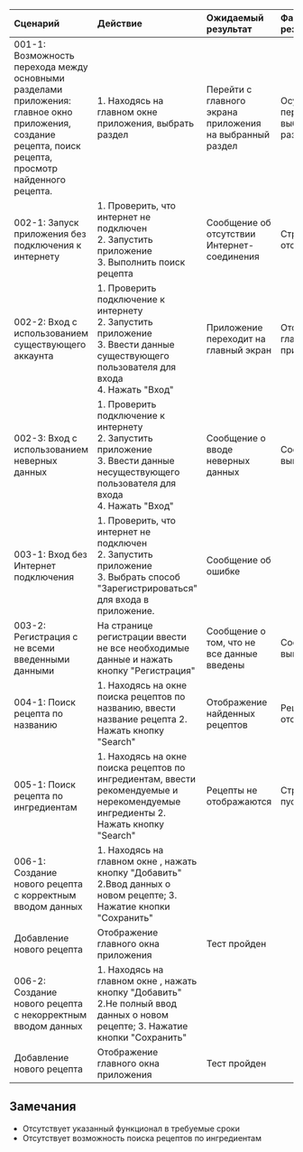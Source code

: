 |Cценарий|Действие|Ожидаемый результат|Фактический результат| Оценка|
|:---|:---|:---|:---|:---|
|001-1: Возможность перехода между основными разделами приложения: главное окно приложения, создание рецепта, поиск рецепта, просмотр найденного рецепта. | 1. Находясь на главном окне приложения, выбрать раздел | Перейти с главного экрана приложения на выбранный раздел |Осуществлен переход на выбранный раздел |Тест пройден |
|002-1: Запуск приложения без подключения к интернету|1. Проверить, что интернет не подключен <br /> 2. Запустить приложение <br /> 3. Выполнить поиск рецепта|Сообщение об отсутствии Интернет-соединения|Страница отстутвует|Тест не пройден|
|002-2: Вход с использованием существующего аккаунта|1. Проверить подключение к интернету <br /> 2. Запустить приложение <br /> 3. Ввести данные существующего пользователя для входа <br /> 4. Нажать "Вход"|Приложение переходит на главный экран|Отображение главного окна приложения|Тест пройден|
|002-3: Вход с использованием неверных данных|1. Проверить подключение к интернету <br /> 2. Запустить приложение <br /> 3. Ввести данные несуществующего пользователя для входа <br /> 4. Нажать "Вход"|Сообщение о вводе неверных данных|Сообщение выведено|Тест пройден|
|003-1: Вход без Интернет подключения|1. Проверить, что интернет не подключен <br /> 2. Запустить приложение <br /> 3. Выбрать способ "Зарегистрироваться" для входа в приложение.|Сообщение об ошибке||Тест пройден|
|003-2: Регистрация с не всеми введенными данными|На странице регистрации ввести не все необходимые данные и нажать кнопку "Регистрация"|Сообщение о том, что не все данные введены|Сообщение выведено|Тест пройден|
|004-1: Поиск рецепта по названию | 1. Находясь на окне поиска рецептов по названию, ввести название рецепта 2. Нажать кнопку  "Search" | Отображение найденных рецептов | Рецепты отображаются | Тест пройден |
|005-1: Поиск рецепта по ингредиентам | 1. Находясь на окне поиска рецептов по ингредиентам, ввести рекомендуемые и нерекомендуемые ингредиенты 2. Нажать кнопку  "Search" | Рецепты не отображаются | Страница пустая | Тест не пройден |
|006-1: Создание нового рецепта с корректным вводом данных| 1. Находясь на главном окне , нажать кнопку "Добавить" 2.Ввод данных о новом рецепте; 3. Нажатие кнопки "Сохранить"
| Добавление нового рецепта| Отображение главного окна приложения |Тест пройден |
|006-2: Создание нового рецепта с некорректным вводом данных| 1. Находясь на главном окне , нажать кнопку "Добавить" 2.Не полный ввод данных о новом рецепте; 3. Нажатие кнопки "Сохранить"
| Добавление нового рецепта| Отображение главного окна приложения |Тест пройден |
## Замечания
* Отсутствует указанный функционал в требуемые сроки  
* Отсутствует возможность поиска рецептов по ингредиентам 

